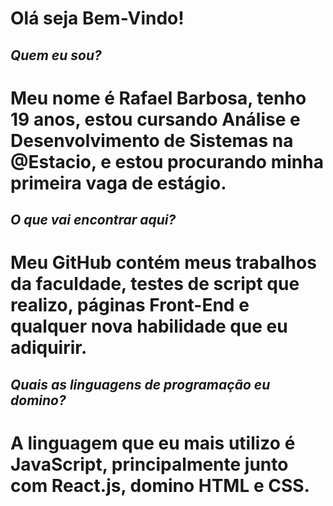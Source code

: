 # Olá seja Bem-Vindo!

## *Quem eu sou?*
# Meu nome é Rafael Barbosa, tenho 19 anos, estou cursando Análise e Desenvolvimento de Sistemas na @Estacio, e estou procurando minha primeira vaga de estágio.

## *O que vai encontrar aqui?*

# Meu GitHub contém meus trabalhos da faculdade, testes de script que realizo, páginas Front-End e qualquer nova habilidade que eu adiquirir.

## *Quais as linguagens de programação eu domino?*

# A linguagem que eu mais utilizo é JavaScript, principalmente junto com React.js, domino HTML e CSS. 

